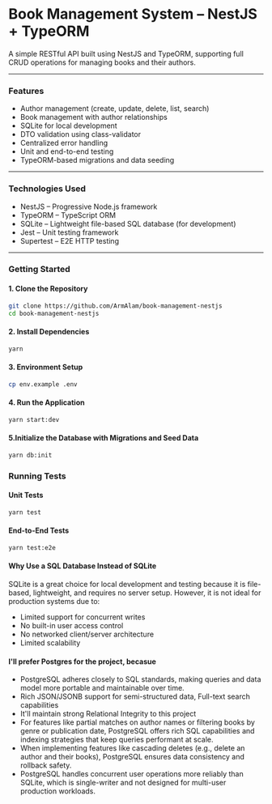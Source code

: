 # Book Management System – NestJS + TypeORM

A simple RESTful API built using NestJS and TypeORM, supporting full CRUD operations for managing books and their authors.

---

### Features

- Author management (create, update, delete, list, search)
- Book management with author relationships
- SQLite for local development
- DTO validation using class-validator
- Centralized error handling
- Unit and end-to-end testing
- TypeORM-based migrations and data seeding

---

### Technologies Used

- NestJS – Progressive Node.js framework
- TypeORM – TypeScript ORM
- SQLite – Lightweight file-based SQL database (for development)
- Jest – Unit testing framework
- Supertest – E2E HTTP testing

---

### Getting Started

#### 1. Clone the Repository

```bash
git clone https://github.com/ArmAlam/book-management-nestjs
cd book-management-nestjs
```

#### 2. Install Dependencies
```bash
yarn 
```

#### 3. Environment Setup
```bash
cp env.example .env
```

#### 4. Run the Application
```bash
yarn start:dev
```

#### 5.Initialize the Database with Migrations and Seed Data
```bash
yarn db:init
```

### Running Tests
#### Unit Tests
```bash
yarn test
```

#### End-to-End Tests
```bash
yarn test:e2e
```

#### Why Use a SQL Database Instead of SQLite
SQLite is a great choice for local development and testing because it is file-based, lightweight, and requires no server setup. However, it is not ideal for production systems due to:

- Limited support for concurrent writes
- No built-in user access control
- No networked client/server architecture
- Limited scalability

#### I'll prefer Postgres for the project, becasue 
- PostgreSQL adheres closely to SQL standards, making queries and data model more portable and maintainable over time.
- Rich JSON/JSONB support for semi-structured data, Full-text search capabilities
- It'll maintain strong Relational Integrity to this project
- For features like partial matches on author names or filtering books by genre or publication date, PostgreSQL offers rich SQL capabilities and indexing strategies that keep queries performant at scale.
- When implementing features like cascading deletes (e.g., delete an author and their books), PostgreSQL ensures data consistency and rollback safety.
- PostgreSQL handles concurrent user operations more reliably than SQLite, which is single-writer and not designed for multi-user production workloads.